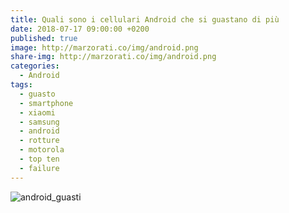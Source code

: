 ```yaml
---
title: Quali sono i cellulari Android che si guastano di più
date: 2018-07-17 09:00:00 +0200
published: true
image: http://marzorati.co/img/android.png
share-img: http://marzorati.co/img/android.png
categories:
  - Android
tags:
  - guasto
  - smartphone
  - xiaomi
  - samsung
  - android
  - rotture
  - motorola
  - top ten
  - failure
---
```

![android_guasti](https://farm1.staticflickr.com/920/43413947012_d7a8586d5c_o.jpg)   
<br>
